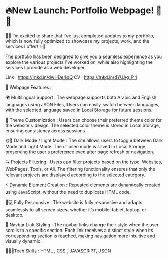 # 🔥New Launch: Portfolio Webpage! 🎉💎

🔄✨ I’m excited to share that I’ve just completed updates to my portfolio, which is now fully optimized to showcase my projects, work, and the services I offer! ✨🔄

The portfolio has been designed to give you a seamless experience as you explore the various projects I’ve worked on, while also highlighting the services I provide as a web developer. 

Link : https://lnkd.in/dwHDe4dQ
CV : https://lnkd.in/dYUAg_P4

🌟 Webpage Features :

🌍 Multilingual Support :
The webpage supports both Arabic and English languages using JSON Files, Users can easily switch between languages, with the selected language saved in Local Storage for future sessions.

🎨 Theme Customization :
Users can choose their preferred theme color for the website's design.
The selected color theme is stored in Local Storage, ensuring consistency across sessions.

🌞🌚 Dark Mode / Light Mode :
The site allows users to toggle between Dark Mode and Light Mode.
The chosen mode is saved in Local Storage, preserving the user's preference even after page refresh or navigation.

🔍 Projects Filtering : 
Users can filter projects based on the type: Websites, WebPages, Tools, or All.
The filtering functionality ensures that only the relevant projects are displayed according to the selected category.

⚡️ Dynamic Element Creation : Repeated elements are dynamically created using JavaScript, without the need to duplicate HTML code.

📱💻 Fully Responsive : The website is fully responsive and adapts seamlessly to all screen sizes, whether it’s mobile, tablet, laptop, or desktop.

🔗 Navbar Link Styling :
The navbar links change their style when the user scrolls to a specific section.
Each link receives a distinct style when its corresponding section is reached, making navigation more intuitive and visually dynamic.

👨🏻‍💻Tech Skills : HTML , CSS , JAVASCRIPT, JSON
